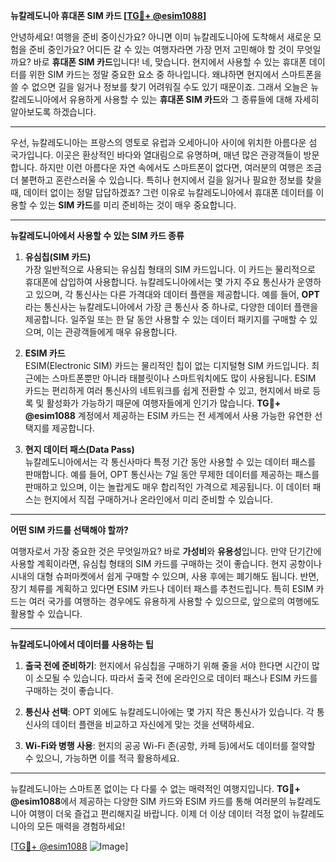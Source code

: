 **뉴칼레도니아 휴대폰 SIM 카드 [[TG💪+ @esim1088](https://t.me/s/esim1088)]**

안녕하세요! 여행을 준비 중이신가요? 아니면 이미 뉴칼레도니아에 도착해서 새로운 모험을 준비 중인가요? 어디든 갈 수 있는 여행자라면 가장 먼저 고민해야 할 것이 무엇일까요? 바로 **휴대폰 SIM 카드**입니다! 네, 맞습니다. 현지에서 사용할 수 있는 휴대폰 데이터를 위한 SIM 카드는 정말 중요한 요소 중 하나입니다. 왜냐하면 현지에서 스마트폰을 쓸 수 없으면 길을 잃거나 정보를 찾기 어려워질 수도 있기 때문이죠. 그래서 오늘은 뉴칼레도니아에서 유용하게 사용할 수 있는 **휴대폰 SIM 카드**와 그 종류들에 대해 자세히 알아보도록 하겠습니다.

---

우선, 뉴칼레도니아는 프랑스의 영토로 유럽과 오세아니아 사이에 위치한 아름다운 섬 국가입니다. 이곳은 환상적인 바다와 열대림으로 유명하며, 매년 많은 관광객들이 방문합니다. 하지만 이런 아름다운 자연 속에서도 스마트폰이 없다면, 여러분의 여행은 조금 더 불편하고 혼란스러울 수 있습니다. 특히나 현지에서 길을 잃거나 필요한 정보를 찾을 때, 데이터 없이는 정말 답답하겠죠? 그런 이유로 뉴칼레도니아에서 휴대폰 데이터를 이용할 수 있는 **SIM 카드**를 미리 준비하는 것이 매우 중요합니다.

---

**뉴칼레도니아에서 사용할 수 있는 SIM 카드 종류**

1. **유심칩(SIM 카드)**  
   가장 일반적으로 사용되는 유심칩 형태의 SIM 카드입니다. 이 카드는 물리적으로 휴대폰에 삽입하여 사용합니다. 뉴칼레도니아에서는 몇 가지 주요 통신사가 운영하고 있으며, 각 통신사는 다른 가격대와 데이터 플랜을 제공합니다. 예를 들어, **OPT**라는 통신사는 뉴칼레도니아에서 가장 큰 통신사 중 하나로, 다양한 데이터 플랜을 제공합니다. 일주일 또는 한 달 동안 사용할 수 있는 데이터 패키지를 구매할 수 있으며, 이는 관광객들에게 매우 유용합니다.

2. **ESIM 카드**  
   ESIM(Electronic SIM) 카드는 물리적인 칩이 없는 디지털형 SIM 카드입니다. 최근에는 스마트폰뿐만 아니라 태블릿이나 스마트워치에도 많이 사용됩니다. ESIM 카드는 편리하게 여러 통신사의 네트워크를 쉽게 전환할 수 있고, 현지에서 바로 등록 및 활성화가 가능하기 때문에 여행자들에게 인기가 많습니다. **TG💪+ @esim1088** 계정에서 제공하는 ESIM 카드는 전 세계에서 사용 가능한 유연한 선택지를 제공합니다.

3. **현지 데이터 패스(Data Pass)**  
   뉴칼레도니아에서는 각 통신사마다 특정 기간 동안 사용할 수 있는 데이터 패스를 판매합니다. 예를 들어, OPT 통신사는 7일 동안 무제한 데이터를 제공하는 패스를 판매하고 있으며, 이는 놀랍게도 매우 합리적인 가격으로 제공됩니다. 이 데이터 패스는 현지에서 직접 구매하거나 온라인에서 미리 준비할 수 있습니다.

---

**어떤 SIM 카드를 선택해야 할까?**

여행자로서 가장 중요한 것은 무엇일까요? 바로 **가성비**와 **유용성**입니다. 만약 단기간에 사용할 계획이라면, 유심칩 형태의 SIM 카드를 구매하는 것이 좋습니다. 현지 공항이나 시내의 대형 슈퍼마켓에서 쉽게 구매할 수 있으며, 사용 후에는 폐기해도 됩니다. 반면, 장기 체류를 계획하고 있다면 ESIM 카드나 데이터 패스를 추천드립니다. 특히 ESIM 카드는 여러 국가를 여행하는 경우에도 유용하게 사용할 수 있으므로, 앞으로의 여행에도 활용할 수 있습니다.

---

**뉴칼레도니아에서 데이터를 사용하는 팁**

1. **출국 전에 준비하기**: 현지에서 유심칩을 구매하기 위해 줄을 서야 한다면 시간이 많이 소모될 수 있습니다. 따라서 출국 전에 온라인으로 데이터 패스나 ESIM 카드를 구매하는 것이 좋습니다.
   
2. **통신사 선택**: OPT 외에도 뉴칼레도니아에는 몇 가지 작은 통신사가 있습니다. 각 통신사의 데이터 플랜을 비교하고 자신에게 맞는 것을 선택하세요.

3. **Wi-Fi와 병행 사용**: 현지의 공공 Wi-Fi 존(공항, 카페 등)에서도 데이터를 절약할 수 있으니, 가능하면 이를 적극 활용하세요.

---

뉴칼레도니아는 스마트폰 없이는 다 다룰 수 없는 매력적인 여행지입니다. **TG💪+ @esim1088**에서 제공하는 다양한 SIM 카드와 ESIM 카드를 통해 여러분의 뉴칼레도니아 여행이 더욱 즐겁고 편리해지길 바랍니다. 이제 더 이상 데이터 걱정 없이 뉴칼레도니아의 모든 매력을 경험하세요!

[[TG💪+ @esim1088](https://t.me/s/esim1088) ![Image](https://i.postimg.cc/Y0z9fWf4/image.png)]